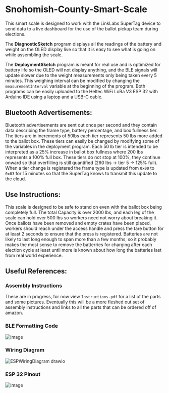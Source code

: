 # Snohomish-County-Smart-Scale

This smart scale is designed to work with the LinkLabs SuperTag device to send data to a live dashboard for the use of the ballot pickup team during elections.

The **DiagnosticSketch** program displays all the readings of the battery and weight on the OLED display live so that it is easy to see what is going on while assembling the scale.

The **DeploymentSketch** program is meant for real use and is optimized for battery life so the OLED will not display anything, and the BLE signals will update slower due to the weight measurements only being taken every 5 minutes. This weighing interval can be modified by changing the `measurementInterval` variable at the beginning of the program. Both programs can be easily uploaded to the Heltec WiFi LoRa V3 ESP 32 with Arduino IDE using a laptop and a USB-C cable.

## Bluetooth Advertisements:
Bluetooth advertisements are sent out once per second and they contain data describing the frame type, battery percentage, and box fullness tier. The tiers are in increments of 50lbs each tier represents 50 lbs more added to the ballot box. These tiers can easily be changed by modifying some of the variables in the deployment program. Each 50 lb tier is intended to be interpreted as a 25% increase in ballot box fullness where 200 lbs represents a 100% full box. These tiers do not stop at 100%, they continue onward so that overfilling is still quantified (260 lbs -> tier 5 -> 125% full). When a tier change is registered the frame type is updated from `0x00` to `0x03` for 15 minutes so that the SuperTag knows to transmit this update to the cloud.

## Use Instructions:
This scale is designed to be safe to stand on even with the ballot box being completely full. The total Capacity is over 2000 lbs, and each leg of the scale can hold over 500 lbs so workers need not worry about breaking it. Once ballots have been removed and empty crates have been placed, workers should reach under the access handle and press the tare button for at least 2 seconds to ensure that the press is registered. Batteries are not likely to last long enough to span more than a few months, so it probably makes the most sense to remove the batterries for charging after each election cycle at least until more is known about how long the batteries last from real world experience.

## Useful References:
### Assembly Instructions
These are in progress, for now view `Instructions.pdf` for a list of the parts and some pictures. Eventually this will be a more fleshed out set of assembly instructions and links to all the parts that can be ordered off of amazon.
### BLE Formatting Code
![image](https://github.com/user-attachments/assets/bb91fe19-602e-4df3-9fd9-19d203b8bf4d)

### Wiring Diagram
![ESPWiringDiagram drawio](https://github.com/user-attachments/assets/04eae714-8e6a-4291-a248-68f322fbde71)

### ESP 32 Pinout
![image](https://github.com/user-attachments/assets/7e8e35be-f785-4494-8da0-c64374c68a7d)


